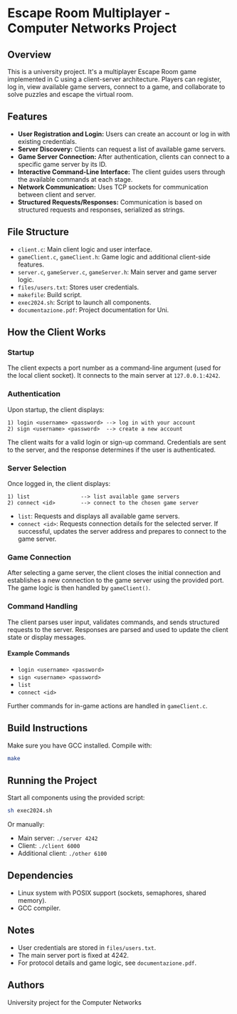# Escape Room Multiplayer - Computer Networks Project

## Overview

This is a university project. It's a multiplayer Escape Room game implemented in C using a client-server architecture. Players can register, log in, view available game servers, connect to a game, and collaborate to solve puzzles and escape the virtual room.

## Features

- **User Registration and Login:** Users can create an account or log in with existing credentials.
- **Server Discovery:** Clients can request a list of available game servers.
- **Game Server Connection:** After authentication, clients can connect to a specific game server by its ID.
- **Interactive Command-Line Interface:** The client guides users through the available commands at each stage.
- **Network Communication:** Uses TCP sockets for communication between client and server.
- **Structured Requests/Responses:** Communication is based on structured requests and responses, serialized as strings.

## File Structure

- `client.c`: Main client logic and user interface.
- `gameClient.c`, `gameClient.h`: Game logic and additional client-side features.
- `server.c`, `gameServer.c`, `gameServer.h`: Main server and game server logic.
- `files/users.txt`: Stores user credentials.
- `makefile`: Build script.
- `exec2024.sh`: Script to launch all components.
- `documentazione.pdf`: Project documentation for Uni.

## How the Client Works

### Startup

The client expects a port number as a command-line argument (used for the local client socket). It connects to the main server at `127.0.0.1:4242`.

### Authentication

Upon startup, the client displays:

```
1) login <username> <password> --> log in with your account
2) sign <username> <password>  --> create a new account
```

The client waits for a valid login or sign-up command. Credentials are sent to the server, and the response determines if the user is authenticated.

### Server Selection

Once logged in, the client displays:

```
1) list                --> list available game servers
2) connect <id>        --> connect to the chosen game server
```

- `list`: Requests and displays all available game servers.
- `connect <id>`: Requests connection details for the selected server. If successful, updates the server address and prepares to connect to the game server.

### Game Connection

After selecting a game server, the client closes the initial connection and establishes a new connection to the game server using the provided port. The game logic is then handled by `gameClient()`.

### Command Handling

The client parses user input, validates commands, and sends structured requests to the server. Responses are parsed and used to update the client state or display messages.

#### Example Commands

- `login <username> <password>`
- `sign <username> <password>`
- `list`
- `connect <id>`

Further commands for in-game actions are handled in `gameClient.c`.

## Build Instructions

Make sure you have GCC installed. Compile with:

```sh
make
```

## Running the Project

Start all components using the provided script:

```sh
sh exec2024.sh
```

Or manually:

- Main server: `./server 4242`
- Client: `./client 6000`
- Additional client: `./other 6100`

## Dependencies

- Linux system with POSIX support (sockets, semaphores, shared memory).
- GCC compiler.

## Notes

- User credentials are stored in `files/users.txt`.
- The main server port is fixed at 4242.
- For protocol details and game logic, see `documentazione.pdf`.

## Authors

University project for the Computer Networks
